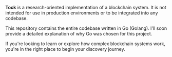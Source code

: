 **Tock** is a research-oriented implementation of a blockchain system. It is not intended for use in production environments or to be integrated into any codebase.

This repository contains the entire codebase written in Go (Golang). I'll soon provide a detailed explanation of why Go was chosen for this project.

If you're looking to learn or explore how complex blockchain systems work, you're in the right place to begin your discovery journey.
